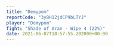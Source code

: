 ```yaml
---
title: "Demypom"
reportCode: "3yBH12jdCP9bLTYJ"
player: "Demypom"
fight: "Shade of Aran - Wipe 4 (22%)"
date: 2021-06-07T18:57:55.202000+00:00
---
```

